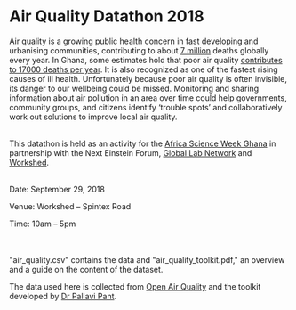 # Air Quality Datathon 2018
Air quality is a growing public health concern in fast developing and urbanising communities, contributing to about [7 million](http://www.who.int/mediacentre/news/releases/2014/air-pollution/en/) deaths globally every year. In Ghana, some estimates hold that poor air quality [contributes to 17000 deaths per year](http://citifmonline.com/2016/10/15/17000-die-annually-from-air-pollution-in-ghana/). It is also recognized as one of the fastest rising causes of ill health. Unfortunately because poor air quality is often invisible, its danger to our wellbeing could be missed. Monitoring and sharing information about air pollution in an area over time could help governments, community groups, and citizens identify ‘trouble spots’ and collaboratively work out solutions to improve local air quality.</br  ></br  >

This datathon is held as an activity for the [Africa Science Week Ghana](http://facebook.com/aswghana) in partnership with the Next Einstein Forum, [Global Lab Network](https://www.facebook.com/GLabNetwork/) and [Workshed](http://www.ourworkshed.com/).  </br  ></br  >

Date: September 29, 2018

Venue: Workshed – Spintex Road

Time: 10am – 5pm  </br  ></br  ></br  >

"air_quality.csv" contains the data and "air_quality_toolkit.pdf," an overview and a guide on the content of the dataset.

The data used here is collected from [Open Air Quality](https://openaq.org/) and the toolkit developed by [Dr Pallavi Pant](https://ppant.school.blog/).
